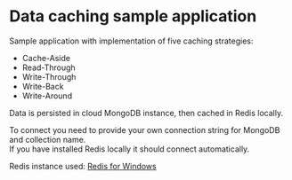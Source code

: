 # Data caching sample application
 
Sample application with implementation of five caching strategies:
- Cache-Aside
- Read-Through
- Write-Through
- Write-Back
- Write-Around

Data is persisted in cloud MongoDB instance, then cached in Redis locally.  

To connect you need to provide your own connection string for MongoDB and collection name.  
If you have installed Redis locally it should connect automatically.

Redis instance used: [Redis for Windows](https://github.com/tporadowski/redis/releases)

